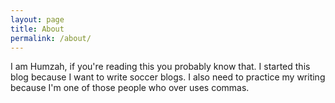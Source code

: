 ```yaml
---
layout: page
title: About
permalink: /about/
---
```


I am Humzah, if you're reading this you probably know that. I started this blog because I want to write soccer blogs. I also need to practice my writing because I'm one of those people who over uses commas. 
